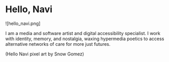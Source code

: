 # Hello, Navi

![hello_navi.png]

I am a media and software artist and digital accessibility specialist. I work with identity, memory, and nostalgia, waxing hypermedia poetics to access alternative networks of care for more just futures.

(Hello Navi pixel art by Snow Gomez)
